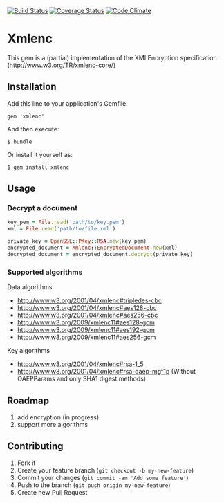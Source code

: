 [![Build Status](https://app.travis-ci.com/digidentity/xmlenc.svg?branch=master)](https://app.travis-ci.com/digidentity/xmlenc)
[![Coverage Status](https://coveralls.io/repos/digidentity/xmlenc/badge.svg?branch=master&service=github)](https://coveralls.io/github/digidentity/xmlenc?branch=master)
[![Code Climate](https://codeclimate.com/github/digidentity/xmlenc/badges/gpa.svg)](https://codeclimate.com/github/digidentity/xmlenc)

# Xmlenc

This gem is a (partial) implementation of the XMLEncryption specification (http://www.w3.org/TR/xmlenc-core/)

## Installation

Add this line to your application's Gemfile:

    gem 'xmlenc'

And then execute:

    $ bundle

Or install it yourself as:

    $ gem install xmlenc

## Usage

### Decrypt a document

```ruby
key_pem = File.read('path/to/key.pem')
xml = File.read('path/to/file.xml')

private_key = OpenSSL::PKey::RSA.new(key_pem)
encrypted_document = Xmlenc::EncryptedDocument.new(xml)
decrypted_document = encrypted_document.decrypt(private_key)
```

### Supported algorithms

Data algorithms
* http://www.w3.org/2001/04/xmlenc#tripledes-cbc
* http://www.w3.org/2001/04/xmlenc#aes128-cbc
* http://www.w3.org/2001/04/xmlenc#aes256-cbc
* http://www.w3.org/2009/xmlenc11#aes128-gcm
* http://www.w3.org/2009/xmlenc11#aes192-gcm
* http://www.w3.org/2009/xmlenc11#aes256-gcm

Key algorithms

* http://www.w3.org/2001/04/xmlenc#rsa-1_5
* http://www.w3.org/2001/04/xmlenc#rsa-oaep-mgf1p (Without OAEPParams and only SHA1 digest methods)


## Roadmap
1. add encryption (in progress)
2. support more algorithms

## Contributing

1. Fork it
2. Create your feature branch (`git checkout -b my-new-feature`)
3. Commit your changes (`git commit -am 'Add some feature'`)
4. Push to the branch (`git push origin my-new-feature`)
5. Create new Pull Request
